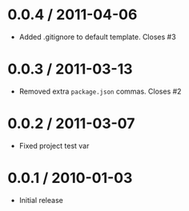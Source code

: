 
0.0.4 / 2011-04-06 
==================

  * Added .gitignore to default template. Closes #3

0.0.3 / 2011-03-13 
==================

  * Removed extra `package.json` commas. Closes #2

0.0.2 / 2011-03-07 
==================

  * Fixed project test var

0.0.1 / 2010-01-03
==================

  * Initial release
